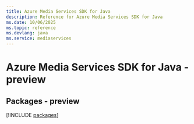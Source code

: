 ```yaml
---
title: Azure Media Services SDK for Java
description: Reference for Azure Media Services SDK for Java
ms.date: 10/06/2025
ms.topic: reference
ms.devlang: java
ms.service: mediaservices
---
```

# Azure Media Services SDK for Java - preview
## Packages - preview
[!INCLUDE [packages](media-services-index.md)]